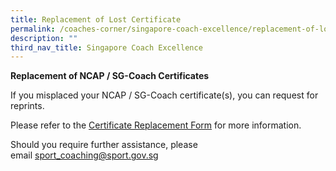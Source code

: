 ```yaml
---
title: Replacement of Lost Certificate
permalink: /coaches-corner/singapore-coach-excellence/replacement-of-lost-certificate/
description: ""
third_nav_title: Singapore Coach Excellence
---
```

**Replacement of NCAP / SG-Coach Certificates**

If you misplaced your NCAP / SG-Coach certificate(s), you can request for reprints.

Please refer to the [Certificate Replacement Form](/files/Support/Coaches'%20Corner/Singapore%20Coach%20Excellence/Replace%20of%20Lost%20Certificate/Certificate_Replacement_Request_Application_Form.pdf) for more information.

Should you require further assistance, please email [sport_coaching@sport.gov.sg](mailto:sport_coaching@sport.gov.sg)